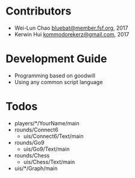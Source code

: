 Contributors
============
* Wei-Lun Chao <bluebat@member.fsf.org>, 2017
* Kerwin Hui <kommodorekerz@gmail.com>, 2017

Development Guide
=================
* Programming based on goodwill
* Using any common script language

Todos
=====
* players/*/YourName/main
* rounds/Connect6
	* uis/Connect6/Text/main
* rounds/Go9
	* uis/Go9/Text/main
* rounds/Chess
	* uis/Chess/Text/main
* uis/*/Graph/main
